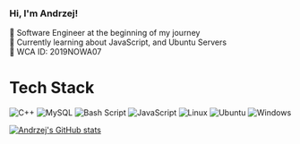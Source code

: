 <!-- My bio -->

### Hi, I'm Andrzej!

🥷 Software Engineer at the beginning of my journey<br/>
📖 Currently learning about JavaScript, and Ubuntu Servers<br/>
🏅 WCA ID: 2019NOWA07<br/>

#  Tech Stack
![C++](https://img.shields.io/badge/c++-%2300599C.svg?style=for-the-badge&logo=c%2B%2B&logoColor=white)
![MySQL](https://img.shields.io/badge/mysql-4479A1.svg?style=for-the-badge&logo=mysql&logoColor=white)
![Bash Script](https://img.shields.io/badge/bash_script-%23121011.svg?style=for-the-badge&logo=gnu-bash&logoColor=white)
![JavaScript](https://img.shields.io/badge/javascript-%23323330.svg?style=for-the-badge&logo=javascript&logoColor=%23F7DF1E)
![Linux](https://img.shields.io/badge/Linux-FCC624?style=for-the-badge&logo=linux&logoColor=black)
![Ubuntu](https://img.shields.io/badge/Ubuntu-E95420?style=for-the-badge&logo=ubuntu&logoColor=white)
![Windows](https://img.shields.io/badge/Windows-0078D6?style=for-the-badge&logo=windows&logoColor=white)


[![Andrzej's GitHub stats](https://github-readme-stats.vercel.app/api?username=NowakAndrzej283&show_icons=true&theme=radical)](https://github.com/NowakAndrzej283/github-readme-stats)

